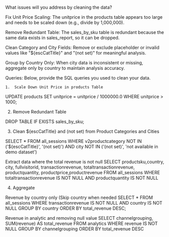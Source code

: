 What issues will you address by cleaning the data?

Fix Unit Price Scaling: The unitprice in the products table appears too large and needs to be scaled down (e.g., divide by 1,000,000).

Remove Redundant Table: The sales_by_sku table is redundant because the same data exists in sales_report, so it can be dropped.

Clean Category and City Fields: Remove or exclude placeholder or invalid values like "${escCatTitle}" and "(not set)" for meaningful analysis.

Group by Country Only: When city data is inconsistent or missing, aggregate only by country to maintain analysis accuracy.


Queries:
Below, provide the SQL queries you used to clean your data.

	1.	Scale Down Unit Price in products Table
	

UPDATE products
SET unitprice = unitprice / 1000000.0
WHERE unitprice > 1000;  

2. Remove Redundant Table

DROP TABLE IF EXISTS sales_by_sku;

3. Clean ${escCatTitle} and (not set) from Product Categories and Cities

SELECT * FROM all_sessions
WHERE v2productcategory NOT IN ('${escCatTitle}', '(not set)')
 AND city NOT IN ('(not set)', 'not available in demo dataset')

Extract data where the total revenue is not null
SELECT
productsku,country, city, fullvisitorid, transactionrevenue, totaltransactionrevenue, productquantity, productprice,productrevenue 
FROM all_sessions
WHERE totaltransactionrevenue IS NOT NULL 
AND productquantity IS NOT NULL

4. Aggregate 

Revenue by country only (Skip country when needed
SELECT *
FROM all_sessions
WHERE transactionrevenue IS NOT NULL
 AND country IS NOT NULL
GROUP BY country
ORDER BY total_revenue DESC;


Revenue in analytic and removing null value
SELECT 
    channelgrouping,
    SUM(revenue) AS total_revenue
FROM analytics
WHERE revenue IS NOT NULL
GROUP BY channelgrouping
ORDER BY total_revenue DESC



